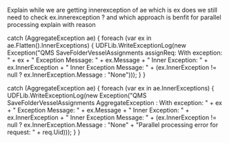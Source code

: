 Explain while we are getting innerexception of ae which is ex does we still need to check ex.innerexception ? and which approach is benfit for parallel processing explain with reason 


catch (AggregateException ae)
{
    foreach (var ex in ae.Flatten().InnerExceptions)
    {
        UDFLib.WriteExceptionLog(new Exception("QMS SaveFolderVesselAssignments assignReq: With exception: " + ex + " Exception Message: " + ex.Message + " Inner Exception: " + ex.InnerException +
            " Inner Exception Message: " + (ex.InnerException != null ? ex.InnerException.Message : "None")));
    }
}


 catch (AggregateException ae)
                            {
                                foreach (var ex in ae.InnerExceptions)
                                {
                                    UDFLib.WriteExceptionLog(new Exception("QMS SaveFolderVesselAssignments AggregateException : With exception: " + ex + " Exception Message: " + ex.Message + " Inner Exception: " + ex.InnerException +
                                        " Inner Exception Message: " + (ex.InnerException != null ? ex.InnerException.Message : "None" + "Parallel processing error for request: " + req.Uid)));
                                }
                            }
